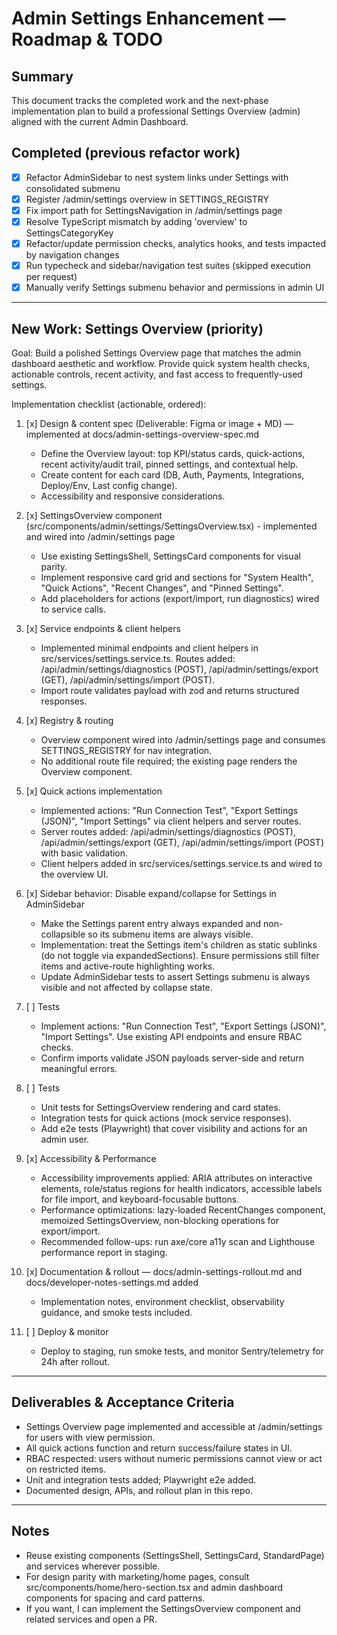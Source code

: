 # Admin Settings Enhancement — Roadmap & TODO

## Summary
This document tracks the completed work and the next-phase implementation plan to build a professional Settings Overview (admin) aligned with the current Admin Dashboard.

## Completed (previous refactor work)
- [x] Refactor AdminSidebar to nest system links under Settings with consolidated submenu
- [x] Register /admin/settings overview in SETTINGS_REGISTRY
- [x] Fix import path for SettingsNavigation in /admin/settings page
- [x] Resolve TypeScript mismatch by adding 'overview' to SettingsCategoryKey
- [x] Refactor/update permission checks, analytics hooks, and tests impacted by navigation changes
- [x] Run typecheck and sidebar/navigation test suites (skipped execution per request)
- [x] Manually verify Settings submenu behavior and permissions in admin UI

---

## New Work: Settings Overview (priority)
Goal: Build a polished Settings Overview page that matches the admin dashboard aesthetic and workflow. Provide quick system health checks, actionable controls, recent activity, and fast access to frequently-used settings.

Implementation checklist (actionable, ordered):

1. [x] Design & content spec (Deliverable: Figma or image + MD) — implemented at docs/admin-settings-overview-spec.md
   - Define the Overview layout: top KPI/status cards, quick-actions, recent activity/audit trail, pinned settings, and contextual help.
   - Create content for each card (DB, Auth, Payments, Integrations, Deploy/Env, Last config change).
   - Accessibility and responsive considerations.

2. [x] SettingsOverview component (src/components/admin/settings/SettingsOverview.tsx) - implemented and wired into /admin/settings page
   - Use existing SettingsShell, SettingsCard components for visual parity.
   - Implement responsive card grid and sections for "System Health", "Quick Actions", "Recent Changes", and "Pinned Settings".
   - Add placeholders for actions (export/import, run diagnostics) wired to service calls.

3. [x] Service endpoints & client helpers
   - Implemented minimal endpoints and client helpers in src/services/settings.service.ts. Routes added: /api/admin/settings/diagnostics (POST), /api/admin/settings/export (GET), /api/admin/settings/import (POST).
   - Import route validates payload with zod and returns structured responses.

4. [x] Registry & routing
   - Overview component wired into /admin/settings page and consumes SETTINGS_REGISTRY for nav integration.
   - No additional route file required; the existing page renders the Overview component.

5. [x] Quick actions implementation
   - Implemented actions: "Run Connection Test", "Export Settings (JSON)", "Import Settings" via client helpers and server routes.
   - Server routes added: /api/admin/settings/diagnostics (POST), /api/admin/settings/export (GET), /api/admin/settings/import (POST) with basic validation.
   - Client helpers added in src/services/settings.service.ts and wired to the overview UI.

6. [x] Sidebar behavior: Disable expand/collapse for Settings in AdminSidebar
   - Make the Settings parent entry always expanded and non-collapsible so its submenu items are always visible.
   - Implementation: treat the Settings item's children as static sublinks (do not toggle via expandedSections). Ensure permissions still filter items and active-route highlighting works.
   - Update AdminSidebar tests to assert Settings submenu is always visible and not affected by collapse state.

7. [ ] Tests
   - Implement actions: "Run Connection Test", "Export Settings (JSON)", "Import Settings". Use existing API endpoints and ensure RBAC checks.
   - Confirm imports validate JSON payloads server-side and return meaningful errors.

6. [ ] Tests
   - Unit tests for SettingsOverview rendering and card states.
   - Integration tests for quick actions (mock service responses).
   - Add e2e tests (Playwright) that cover visibility and actions for an admin user.

7. [x] Accessibility & Performance
   - Accessibility improvements applied: ARIA attributes on interactive elements, role/status regions for health indicators, accessible labels for file import, and keyboard-focusable buttons.
   - Performance optimizations: lazy-loaded RecentChanges component, memoized SettingsOverview, non-blocking operations for export/import.
   - Recommended follow-ups: run axe/core a11y scan and Lighthouse performance report in staging.

8. [x] Documentation & rollout — docs/admin-settings-rollout.md and docs/developer-notes-settings.md added
   - Implementation notes, environment checklist, observability guidance, and smoke tests included.

9. [ ] Deploy & monitor
   - Deploy to staging, run smoke tests, and monitor Sentry/telemetry for 24h after rollout.

---

## Deliverables & Acceptance Criteria
- Settings Overview page implemented and accessible at /admin/settings for users with view permission.
- All quick actions function and return success/failure states in UI.
- RBAC respected: users without numeric permissions cannot view or act on restricted items.
- Unit and integration tests added; Playwright e2e added.
- Documented design, APIs, and rollout plan in this repo.

---

## Notes
- Reuse existing components (SettingsShell, SettingsCard, StandardPage) and services wherever possible.
- For design parity with marketing/home pages, consult src/components/home/hero-section.tsx and admin dashboard components for spacing and card patterns.
- If you want, I can implement the SettingsOverview component and related services and open a PR.
